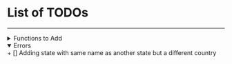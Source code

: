 # List of TODOs
----------------
<details>
<summary>Functions to Add</summary>
+ [] Search Functions
    + [] By Country
        + [] Popularity
        + [] Difficulty
        + [] Type
    + [] By State
        + [] Popularity
        + [] Difficulty
        + [] Type
    + [] By Site
        + [] Popularity
        + [] Difficulty
        + [] Type
    + [] By Area
        + [] Popularity
        + [] Difficulty
        + [] Type
+ [] Auto get files
    + [] Countries
    + [] States
    + [] Sites
    + [] Areas
    + [] Routes

</details>

<details open>
<summary>Errors</summary>
+ [] Adding state with same name as another state but a different country
</details>
